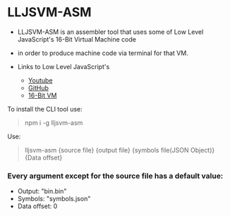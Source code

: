 # LLJSVM-ASM
* LLJSVM-ASM is an assembler tool that uses some of Low Level JavaScript's 16-Bit Virtual Machine code
* in order to produce machine code via terminal for that VM.

* Links to Low Level JavaScript's
    * [Youtube](https://www.youtube.com/channel/UC56l7uZA209tlPTVOJiJ8Tw)
    * [GitHub](https://github.com/LowLevelJavaScript)
    * [16-Bit VM](https://github.com/LowLevelJavaScript/16-Bit-Virtual-Machine)

To install the CLI tool use:
> npm i -g lljsvm-asm

Use:
> lljsvm-asm {source file} {output file} {symbols file(JSON Object)} {Data offset}

### Every argument except for the source file has a default value:

* Output: "bin.bin"
* Symbols: "symbols.json"
* Data offset: 0


